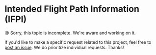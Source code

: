 # Intended Flight Path Information (IFPI)

:cry: Sorry, this topic is incomplete. We're aware and working on it.

If you'd like to make a specific request related to this project, feel free to [post an issue](https://github.com/mitre/im_sample_algorithm/issues). We do prioritize individual requests. Thanks!